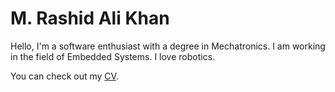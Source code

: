# M. Rashid Ali Khan

Hello, 
I'm a software enthusiast with a degree in Mechatronics.
I am working in the field of Embedded Systems.
I love robotics. 

You can check out my [CV](https://github.com/M-Rashid-Ali-Khan/M-Rashid-Ali-Khan/blob/main/Resume/Resume_Rashid_Ali.pdf).
